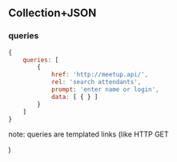 ## Collection+JSON

### queries

``` js
{
    queries: [
        {
            href: 'http://meetup.api/',
            rel: 'search attendants',
            prompt: 'enter name or login',
            data: [ { } ]
        }
    ]
}
```

note:
queries are templated links (like HTTP GET <form />)